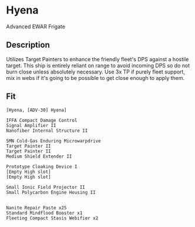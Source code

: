 # Hyena

Advanced EWAR Frigate

## Description

Utilizes Target Painters to enhance the friendly fleet's DPS against a hostile target. This ship is entirely reliant on range to avoid incoming DPS so do not burn close unless absolutely necessary. Use 3x TP if purely fleet support, mix in webs if it's going to be possible to get close enough to apply them.

## Fit
```
[Hyena, [ADV-30] Hyena]

IFFA Compact Damage Control
Signal Amplifier II
Nanofiber Internal Structure II

5MN Cold-Gas Enduring Microwarpdrive
Target Painter II
Target Painter II
Medium Shield Extender II

Prototype Cloaking Device I
[Empty High slot]
[Empty High slot]

Small Ionic Field Projector II
Small Polycarbon Engine Housing II


Nanite Repair Paste x25
Standard Mindflood Booster x1
Fleeting Compact Stasis Webifier x2
```
